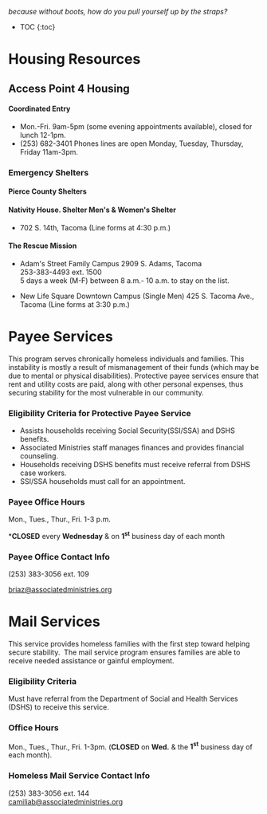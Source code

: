 _because without boots, how do you pull yourself up by the straps?_ 

* TOC
{:toc}

# Housing Resources

## Access Point 4 Housing

#### Coordinated Entry
*   Mon.-Fri. 9am-5pm (some evening appointments available), closed for lunch 12-1pm.
*  (253) 682-3401 Phones lines are open Monday, Tuesday, Thursday, Friday 11am-3pm.  

### Emergency Shelters
#### Pierce County Shelters

#### Nativity House. Shelter Men's & Women's Shelter
*  702 S. 14th, Tacoma (Line forms at 4:30 p.m.) 

#### The Rescue Mission
*  Adam's Street Family Campus 2909 S. Adams, Tacoma  
 253-383-4493 ext. 1500  
 5 days a week (M-F) between 8 a.m.- 10 a.m. to stay on the list. 

*  New Life Square Downtown Campus (Single Men) 425 S. Tacoma Ave., Tacoma (Line forms at 3:30 p.m.) 

# Payee Services

This program serves chronically homeless individuals and families. This instability is mostly a result of mismanagement of their funds (which may be due to mental or physical disabilities). Protective payee services ensure that rent and utility costs are paid, along with other personal expenses, thus securing stability for the most vulnerable in our community. 

### Eligibility Criteria for Protective Payee Service

*   <span style="line-height: 13px;">Assists households receiving Social Security(SSI/SSA) and DSHS benefits.</span>
*   Associated Ministries staff manages finances and provides financial counseling.
*   Households receiving DSHS benefits must receive referral from DSHS case workers.
*  SSI/SSA households must call for an appointment. 

### **Payee Office Hours**

Mon., Tues., Thur., Fri. 1-3 p.m. 

***CLOSED** every **Wednesday** & on **1<sup>st</sup>** business day of each month 

### **Payee Office Contact Info**

(253) 383-3056 ext. 109 

[briaz@associatedministries.org](mailto:briaz@associatedministries.org) 

# Mail Services

This service provides homeless families with the first step toward helping secure stability.  The mail service program ensures families are able to receive needed assistance or gainful employment. 

### Eligibility Criteria

Must have referral from the Department of Social and Health Services (DSHS) to receive this service. 

### Office Hours

Mon., Tues., Thur., Fri. 1-3pm. (**CLOSED** on **Wed.** & the **1<sup>st</sup>** business day of each month). 

### Homeless Mail Service Contact Info

(253) 383-3056 ext. 144  
[camiliab@associatedministries.org](mailto:camiliab@associatedministries.org)
